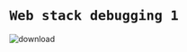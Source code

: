 # `Web stack debugging 1`

![download](https://github.com/Sunny670/alx-system_engineering-devops/assets/117737085/21ce2567-7833-4a7f-adea-5079c0416cf6)
